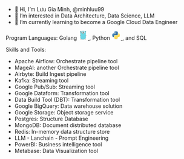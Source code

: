 - 👋 Hi, I’m Lưu Gia Minh, @minhluu99
- 👀 I’m interested in Data Architecture, Data Science, LLM
- 🌱 I’m currently learning to become a Google Cloud Data Engineer

Program Languages: Golang <a href="https://golang.org" target="_blank" rel="noreferrer"> <img src="https://raw.githubusercontent.com/devicons/devicon/master/icons/go/go-original.svg" alt="go" width="25" height="25"/> </a> , Python <a href="https://www.python.org" target="_blank" rel="noreferrer"> <img src="https://raw.githubusercontent.com/devicons/devicon/master/icons/python/python-original.svg" alt="python" width="25" height="25"/> </a>, and SQL

Skills and Tools: 
  - Apache Airflow: Orchestrate pipeline tool
  - MageAI: another Orchestrate pipeline tool
  - Airbyte: Build Ingest pipeline
  - Kafka: Streaming tool
  - Google Pub/Sub: Streaming tool
  - Google Dataform: Transformation tool
  - Data Build Tool (DBT): Transformation tool
  - Google BigQuery: Data warehouse solution
  - Google Storage: Object storage service
  - Postgres: Structure Database
  - MongoDB: Document distributed database
  - Redis: In-memory data structure store
  - LLM - Lanchain - Prompt Engineering
  - PowerBI: Business intelligence tool
  - Metabase: Data Visualization tool

